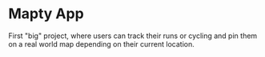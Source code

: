 # Mapty App

First "big" project, where users can track their runs or cycling and pin them on a real world map depending on their current location.
